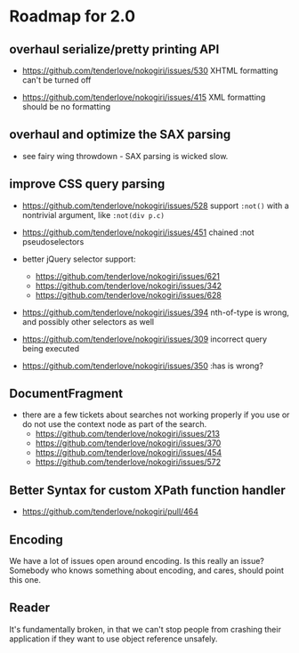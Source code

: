 # Roadmap for 2.0

## overhaul serialize/pretty printing API

* https://github.com/tenderlove/nokogiri/issues/530
  XHTML formatting can't be turned off

* https://github.com/tenderlove/nokogiri/issues/415
  XML formatting should be no formatting


## overhaul and optimize the SAX parsing

* see fairy wing throwdown - SAX parsing is wicked slow.


## improve CSS query parsing

* https://github.com/tenderlove/nokogiri/issues/528
  support `:not()` with a nontrivial argument, like `:not(div p.c)`

* https://github.com/tenderlove/nokogiri/issues/451
  chained :not pseudoselectors

* better jQuery selector support:
  * https://github.com/tenderlove/nokogiri/issues/621
  * https://github.com/tenderlove/nokogiri/issues/342
  * https://github.com/tenderlove/nokogiri/issues/628

* https://github.com/tenderlove/nokogiri/issues/394
  nth-of-type is wrong, and possibly other selectors as well

* https://github.com/tenderlove/nokogiri/issues/309
  incorrect query being executed

* https://github.com/tenderlove/nokogiri/issues/350
  :has is wrong?


## DocumentFragment

* there are a few tickets about searches not working properly if you
  use or do not use the context node as part of the search.
  - https://github.com/tenderlove/nokogiri/issues/213
  - https://github.com/tenderlove/nokogiri/issues/370
  - https://github.com/tenderlove/nokogiri/issues/454
  - https://github.com/tenderlove/nokogiri/issues/572


## Better Syntax for custom XPath function handler

* https://github.com/tenderlove/nokogiri/pull/464


## Encoding

We have a lot of issues open around encoding. Is this really an issue?
Somebody who knows something about encoding, and cares, should point
this one.


## Reader

It's fundamentally broken, in that we can't stop people from crashing
their application if they want to use object reference unsafely.
